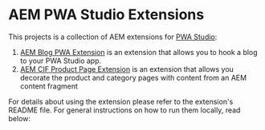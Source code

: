 # AEM PWA Studio Extensions

This projects is a collection of AEM extensions for [PWA Studio](https://pwastudio.io):

1. [AEM Blog PWA Extension](./aem-cfm-blog-extension) is an extension that allows you to hook a blog to your PWA Studio app.
2. [AEM CIF Product Page Extension](./aem-cif-product-page-extension) is an extension that allows you decorate the product and category pages with content from an AEM content fragment

For details about using the extension please refer to the extension's README file. For general instructions on how to run them locally, read below:
